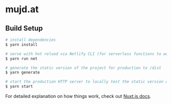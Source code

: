 # mujd.at

## Build Setup

```bash
# install dependencies
$ yarn install

# serve with hot reload via Netlify CLI (for serverless functions to work) at localhost:8888
$ yarn run net

# generate the static version of the project for production to /dist
$ yarn generate

# start the production HTTP server to locally test the static version of the project from /dist at localhost:3000
$ yarn start
```

For detailed explanation on how things work, check out [Nuxt.js docs](https://nuxtjs.org).

